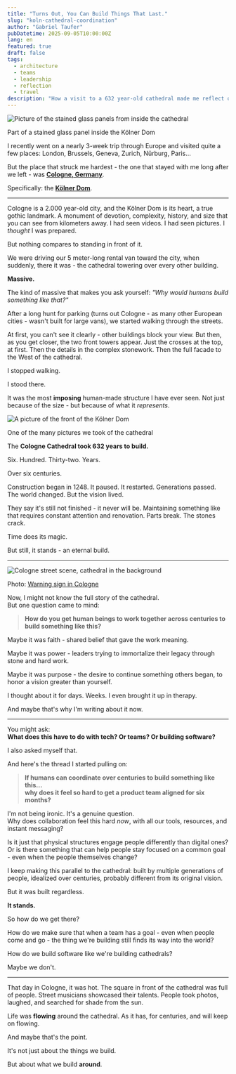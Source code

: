 ```yaml
---
title: "Turns Out, You Can Build Things That Last."
slug: "koln-cathedral-coordination"
author: "Gabriel Taufer"
pubDatetime: 2025-09-05T10:00:00Z
lang: en
featured: true
draft: false
tags: 
  - architecture
  - teams
  - leadership
  - reflection
  - travel
description: "How a visit to a 632 year-old cathedral made me reflect on coordination, legacy, and why building software as a team successfully sometimes seems impossible."
---
```


![Picture of the stained glass panels from inside the cathedral](@/assets/images/kolner-dom-glass-panel.jpg)
<figcaption class="text-center text-sm text-gray-500 italic">
Part of a stained glass panel inside the Kölner Dom
</figcaption>

I recently went on a nearly 3-week trip through Europe and visited quite a few places: London, Brussels, Geneva, Zurich, Nürburg, Paris...

But the place that struck me hardest - the one that stayed with me long after we left - was <a href="https://maps.app.goo.gl/j5GzpZMXNLy9JtAk6" target="_blank" rel="noreferrer"><b>Cologne, Germany</b></a>.

Specifically: the <a href="https://www.koelner-dom.de/erleben/geschichte" target="_blank" rel="noreferrer"><b>Kölner Dom</b></a>.

---

Cologne is a 2.000 year-old city, and the Kölner Dom is its heart, a true gothic landmark. A monument of devotion, complexity, history, and size that you can see from kilometers away. I had seen videos. I had seen pictures. I *thought* I was prepared.

But nothing compares to standing in front of it.

We were driving our 5 meter-long rental van toward the city, when suddenly, there it was - the cathedral towering over every other building.

**Massive.**  

The kind of massive that makes you ask yourself: *"Why would humans build something like that?"*

After a long hunt for parking (turns out Cologne - as many other European cities - wasn't built for large vans), we started walking through the streets.

At first, you can't see it clearly - other buildings block your view. But then, as you get closer, the two front towers appear. Just the crosses at the top, at first. Then the details in the complex stonework. Then the full facade to the West of the cathedral.

I stopped walking.

I stood there.

It was the most **imposing** human-made structure I have ever seen. Not just because of the size - but because of what it *represents*.

![A picture of the front of the Kölner Dom](@/assets/images/picture-of-kolner-dom.jpg)
<figcaption class="text-center text-sm text-gray-500 italic">
One of the many pictures we took of the cathedral
</figcaption>

The **Cologne Cathedral took 632 years to build.**  

Six. Hundred. Thirty-two. Years.

Over six centuries.

Construction began in 1248. It paused. It restarted. Generations passed. The world changed. But the vision lived.

They say it's still not finished - it never will be. Maintaining something like that requires constant attention and renovation. Parts break. The stones crack. 

Time does its magic.

But still, it stands - an eternal build.

---

![Cologne street scene, cathedral in the background](https://upload.wikimedia.org/wikipedia/commons/5/5e/Warning_sign_in_cologne.jpg)
<figcaption class="text-center text-sm text-gray-500 italic">
Photo: <a href="https://commons.wikimedia.org/wiki/File:Warning_sign_in_cologne.jpg" target="_blank" rel="noreferrer">Warning sign in Cologne</a>
</figcaption>

Now, I might not know the full story of the cathedral.  
But one question came to mind:

> **How do you get human beings to work together across centuries to build something like this?**

Maybe it was faith - shared belief that gave the work meaning.

Maybe it was power - leaders trying to immortalize their legacy through stone and hard work.

Maybe it was purpose - the desire to continue something others began, to honor a vision greater than yourself.

I thought about it for days. Weeks.
I even brought it up in therapy.

And maybe that's why I'm writing about it now.

---

You might ask:  
**What does this have to do with tech? Or teams? Or building software?**

I also asked myself that.

And here's the thread I started pulling on:

> **If humans can coordinate over centuries to build something like this...  
> why does it feel so hard to get a product team aligned for six months?**

I'm not being ironic. It's a genuine question.  
Why does collaboration feel this hard *now*, with all our tools, resources, and instant messaging?

Is it just that physical structures engage people differently than digital ones?  
Or is there something that can help people stay focused on a common goal - even when the people themselves change?

I keep making this parallel to the cathedral: built by multiple generations of people, idealized over centuries, probably different from its original vision.

But it was built regardless.

**It stands.**

So how do we get there?

How do we make sure that when a team has a goal - even when people come and go - the thing we're building still finds its way into the world?

How do we build software like we're building cathedrals?

Maybe we don't.

---

That day in Cologne, it was hot. The square in front of the cathedral was full of people.
Street musicians showcased their talents. People took photos, laughed, and searched for shade from the sun.

Life was **flowing** around the cathedral. As it has, for centuries, and will keep on flowing.

And maybe that's the point.

It's not just about the things we build.

But about what we build **around**.
